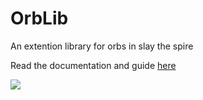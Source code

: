 # OrbLib
An extention library for orbs in slay the spire

Read the documentation and guide [here](https://github.com/Lyraedan/STS-OrbLib/wiki/Guide#using-the-new-framework)

<img src="https://steamuserimages-a.akamaihd.net/ugc/2151090642807325474/B9FCF1547742B2DC61F1C3E05CED132481973F6B/?imw=5000&imh=5000&ima=fit&impolicy=Letterbox&imcolor=%23000000&letterbox=false" />
